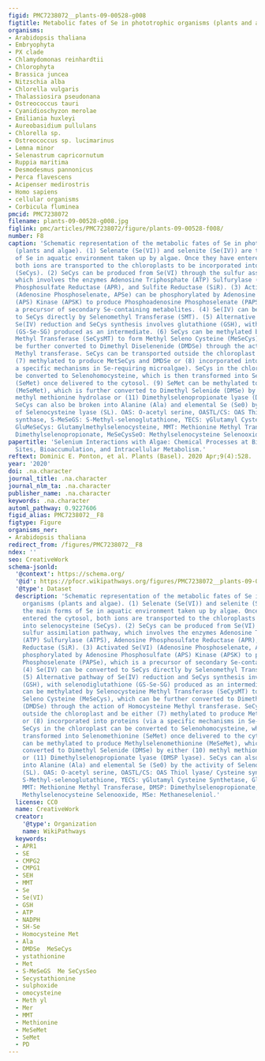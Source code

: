 ```yaml
---
figid: PMC7238072__plants-09-00528-g008
figtitle: Metabolic fates of Se in phototrophic organisms (plants and algae)
organisms:
- Arabidopsis thaliana
- Embryophyta
- PX clade
- Chlamydomonas reinhardtii
- Chlorophyta
- Brassica juncea
- Nitzschia alba
- Chlorella vulgaris
- Thalassiosira pseudonana
- Ostreococcus tauri
- Cyanidioschyzon merolae
- Emiliania huxleyi
- Aureobasidium pullulans
- Chlorella sp.
- Ostreococcus sp. lucimarinus
- Lemna minor
- Selenastrum capricornutum
- Ruppia maritima
- Desmodesmus pannonicus
- Perca flavescens
- Acipenser medirostris
- Homo sapiens
- cellular organisms
- Corbicula fluminea
pmcid: PMC7238072
filename: plants-09-00528-g008.jpg
figlink: pmc/articles/PMC7238072/figure/plants-09-00528-f008/
number: F8
caption: 'Schematic representation of the metabolic fates of Se in phototrophic organisms
  (plants and algae). (1) Selenate (Se(VI)) and selenite (Se(IV)) are the main forms
  of Se in aquatic environment taken up by algae. Once they have entered the cytosol,
  both ions are transported to the chloroplasts to be incorporated into selenocysteine
  (SeCys). (2) SeCys can be produced from Se(VI) through the sulfur assimilation pathway,
  which involves the enzymes Adenosine Triphosphate (ATP) Sulfurylase (ATPS), Adenosine
  Phosphosulfate Reductase (APR), and Sulfite Reductase (SiR). (3) Activated Se(VI)
  (Adenosine Phosphoselenate, APSe) can be phosphorylated by Adenosine Phosphosulfate
  (APS) Kinase (APSK) to produce Phosphoadenosine Phosphoselenate (PAPSe), which is
  a precursor of secondary Se-containing metabolites. (4) Se(IV) can be converted
  to SeCys directly by Selenomethyl Transferase (SMT). (5) Alternative pathway of
  Se(IV) reduction and SeCys synthesis involves glutathione (GSH), with selenodiglutathione
  (GS-Se-SG) produced as an intermediate. (6) SeCys can be methylated by Selenocysteine
  Methyl Transferase (SeCysMT) to form Methyl Seleno Cysteine (MeSeCys), which can
  be further converted to Dimethyl Diselenenide (DMDSe) through the action of Homocysteine
  Methyl transferase. SeCys can be transported outside the chloroplast and be either
  (7) methylated to produce MetSeCys and DMDSe or (8) incorporated into proteins (via
  a specific mechanisms in Se-requiring microalgae). SeCys in the chloroplast can
  be converted to Selenohomocysteine, which is then transformed into Selenomethionine
  (SeMet) once delivered to the cytosol. (9) SeMet can be methylated to produce Methylselenomethionine
  (MeSeMet), which is further converted to Dimethyl Selenide (DMSe) by either (10)
  methyl methionine hydrolase or (11) Dimethylselenopropionate lyase (DMSP lyase).
  SeCys can also be broken into Alanine (Ala) and elemental Se (Se0) by the activity
  of Selenocysteine lyase (SL). OAS: O-acetyl serine, OASTL/CS: OAS Thiol lyase/ Cysteine
  synthase, S-MeSeGS: S-Methyl-selenoglutathione, ϒECS: γGlutamyl Cysteine Synthetase,
  GluMeSeCys: Glutamylmethylselenocysteine, MMT: Methionine Methyl Transferase, DMSP:
  Dimethylselenopropionate, MeSeCysSeO: Methylselenocysteine Selenooxide, MSe: Methaneseleniol.'
papertitle: 'Selenium Interactions with Algae: Chemical Processes at Biological Uptake
  Sites, Bioaccumulation, and Intracellular Metabolism.'
reftext: Dominic E. Ponton, et al. Plants (Basel). 2020 Apr;9(4):528.
year: '2020'
doi: .na.character
journal_title: .na.character
journal_nlm_ta: .na.character
publisher_name: .na.character
keywords: .na.character
automl_pathway: 0.9227606
figid_alias: PMC7238072__F8
figtype: Figure
organisms_ner:
- Arabidopsis thaliana
redirect_from: /figures/PMC7238072__F8
ndex: ''
seo: CreativeWork
schema-jsonld:
  '@context': https://schema.org/
  '@id': https://pfocr.wikipathways.org/figures/PMC7238072__plants-09-00528-g008.html
  '@type': Dataset
  description: 'Schematic representation of the metabolic fates of Se in phototrophic
    organisms (plants and algae). (1) Selenate (Se(VI)) and selenite (Se(IV)) are
    the main forms of Se in aquatic environment taken up by algae. Once they have
    entered the cytosol, both ions are transported to the chloroplasts to be incorporated
    into selenocysteine (SeCys). (2) SeCys can be produced from Se(VI) through the
    sulfur assimilation pathway, which involves the enzymes Adenosine Triphosphate
    (ATP) Sulfurylase (ATPS), Adenosine Phosphosulfate Reductase (APR), and Sulfite
    Reductase (SiR). (3) Activated Se(VI) (Adenosine Phosphoselenate, APSe) can be
    phosphorylated by Adenosine Phosphosulfate (APS) Kinase (APSK) to produce Phosphoadenosine
    Phosphoselenate (PAPSe), which is a precursor of secondary Se-containing metabolites.
    (4) Se(IV) can be converted to SeCys directly by Selenomethyl Transferase (SMT).
    (5) Alternative pathway of Se(IV) reduction and SeCys synthesis involves glutathione
    (GSH), with selenodiglutathione (GS-Se-SG) produced as an intermediate. (6) SeCys
    can be methylated by Selenocysteine Methyl Transferase (SeCysMT) to form Methyl
    Seleno Cysteine (MeSeCys), which can be further converted to Dimethyl Diselenenide
    (DMDSe) through the action of Homocysteine Methyl transferase. SeCys can be transported
    outside the chloroplast and be either (7) methylated to produce MetSeCys and DMDSe
    or (8) incorporated into proteins (via a specific mechanisms in Se-requiring microalgae).
    SeCys in the chloroplast can be converted to Selenohomocysteine, which is then
    transformed into Selenomethionine (SeMet) once delivered to the cytosol. (9) SeMet
    can be methylated to produce Methylselenomethionine (MeSeMet), which is further
    converted to Dimethyl Selenide (DMSe) by either (10) methyl methionine hydrolase
    or (11) Dimethylselenopropionate lyase (DMSP lyase). SeCys can also be broken
    into Alanine (Ala) and elemental Se (Se0) by the activity of Selenocysteine lyase
    (SL). OAS: O-acetyl serine, OASTL/CS: OAS Thiol lyase/ Cysteine synthase, S-MeSeGS:
    S-Methyl-selenoglutathione, ϒECS: γGlutamyl Cysteine Synthetase, GluMeSeCys: Glutamylmethylselenocysteine,
    MMT: Methionine Methyl Transferase, DMSP: Dimethylselenopropionate, MeSeCysSeO:
    Methylselenocysteine Selenooxide, MSe: Methaneseleniol.'
  license: CC0
  name: CreativeWork
  creator:
    '@type': Organization
    name: WikiPathways
  keywords:
  - APR1
  - SE
  - CMPG2
  - CMPG1
  - SEH
  - MMT
  - Se
  - Se(VI)
  - GSH
  - ATP
  - NADPH
  - SH-Se
  - Homocysteine Met
  - Ala
  - DMDSe  MeSeCys
  - ystathionine
  - Met
  - S-MeSeGS  Me SeCysSeo
  - Secystathionine
  - sulphoxide
  - omocysteine
  - Meth yl
  - Mer
  - MMT
  - Methionine
  - MeSeMet
  - SeMet
  - PD
---
```

